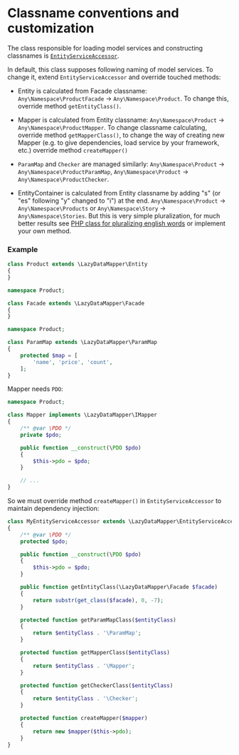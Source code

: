Classname conventions and customization
===

The class responsible for loading model services and constructing classnames is
[`EntityServiceAccessor`](https://github.com/VladaHejda/LazyDataMapper/blob/master/LazyDataMapper/EntityServiceAccessor.php).

In default, this class supposes following naming of model services. To change it, extend `EntityServiceAccessor`
and override touched methods:

- Entity is calculated from Facade classname: `Any\Namespace\ProductFacade` → `Any\Namespace\Product`.
To change this, override method `getEntityClass()`.

- Mapper is calculated from Entity classname: `Any\Namespace\Product` → `Any\Namespace\ProductMapper`.
To change classname calculating, override method `getMapperClass()`, to change the way of creating new Mapper
(e.g. to give dependencies, load service by your framework, etc.) override method `createMapper()`

- `ParamMap` and `Checker` are managed similarly:
`Any\Namespace\Product` → `Any\Namespace\ProductParamMap`,
`Any\Namespace\Product` → `Any\Namespace\ProductChecker`.

- EntityContainer is calculated from Entity classname by adding "s" (or "es" following "y" changed to "i") at the end.
`Any\Namespace\Product` → `Any\Namespace\Products` or `Any\Namespace\Story` → `Any\Namespace\Stories`.
But this is very simple pluralization, for much better results see
[PHP class for pluralizing english words](https://gist.github.com/VladaHejda/8775965) or implement your own method.

### Example

```php
class Product extends \LazyDataMapper\Entity
{
}
```

```php
namespace Product;

class Facade extends \LazyDataMapper\Facade
{
}
```

```php
namespace Product;

class ParamMap extends \LazyDataMapper\ParamMap
{
	protected $map = [
		'name', 'price', 'count',
	];
}
```

Mapper needs `PDO`:

```php
namespace Product;

class Mapper implements \LazyDataMapper\IMapper
{
	/** @var \PDO */
	private $pdo;

	public function __construct(\PDO $pdo)
	{
		$this->pdo = $pdo;
	}

	// ...
}
```

So we must override method `createMapper()` in `EntityServiceAccessor` to maintain dependency injection:

```php
class MyEntityServiceAccessor extends \LazyDataMapper\EntityServiceAccessor
{
	/** @var \PDO */
	protected $pdo;

	public function __construct(\PDO $pdo)
	{
		$this->pdo = $pdo;
	}

	public function getEntityClass(\LazyDataMapper\Facade $facade)
	{
		return substr(get_class($facade), 0, -7);
	}

	protected function getParamMapClass($entityClass)
	{
		return $entityClass . '\ParamMap';
	}

	protected function getMapperClass($entityClass)
	{
		return $entityClass . '\Mapper';
	}

	protected function getCheckerClass($entityClass)
	{
		return $entityClass . '\Checker';
	}

	protected function createMapper($mapper)
	{
		return new $mapper($this->pdo);
	}
}
```
